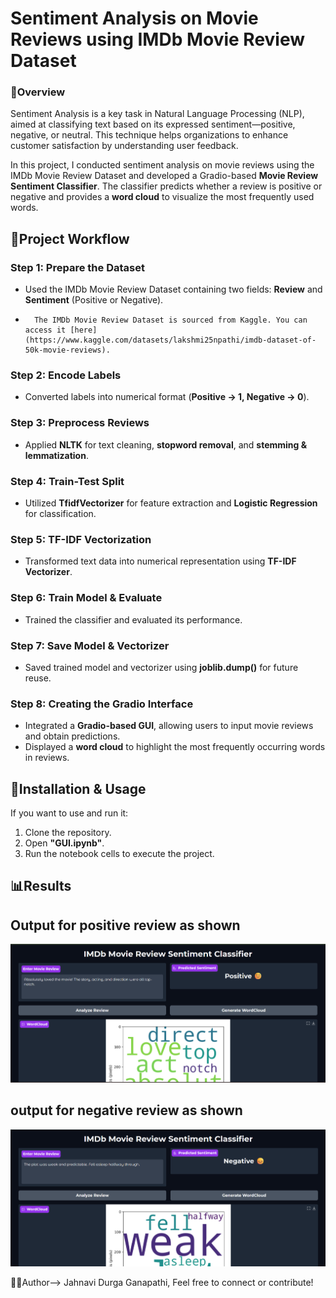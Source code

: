 # Sentiment Analysis on Movie Reviews using IMDb Movie Review Dataset

### 📜Overview 
Sentiment Analysis is a key task in Natural Language Processing (NLP), aimed at classifying text based on its expressed sentiment—positive, negative, or neutral. This technique helps organizations to enhance customer satisfaction by understanding user feedback.

In this project, I conducted sentiment analysis on movie reviews using the IMDb Movie Review Dataset and developed a Gradio-based **Movie Review Sentiment Classifier**. The classifier predicts whether a review is positive or negative and provides a **word cloud** to visualize the most frequently used words.

## 🚀Project Workflow
### Step 1: Prepare the Dataset
- Used the IMDb Movie Review Dataset containing two fields: **Review** and **Sentiment** (Positive or Negative).
-       The IMDb Movie Review Dataset is sourced from Kaggle. You can access it [here](https://www.kaggle.com/datasets/lakshmi25npathi/imdb-dataset-of-50k-movie-reviews).

### Step 2: Encode Labels
- Converted labels into numerical format (**Positive → 1, Negative → 0**).

### Step 3: Preprocess Reviews
- Applied **NLTK** for text cleaning, **stopword removal**, and **stemming & lemmatization**.

### Step 4: Train-Test Split
- Utilized **TfidfVectorizer** for feature extraction and **Logistic Regression** for classification.

### Step 5: TF-IDF Vectorization
- Transformed text data into numerical representation using **TF-IDF Vectorizer**.

### Step 6: Train Model & Evaluate
- Trained the classifier and evaluated its performance.

### Step 7: Save Model & Vectorizer
- Saved trained model and vectorizer using **joblib.dump()** for future reuse.

### Step 8: Creating the Gradio Interface
- Integrated a **Gradio-based GUI**, allowing users to input movie reviews and obtain predictions.
- Displayed a **word cloud** to highlight the most frequently occurring words in reviews.

## 🚀Installation & Usage
If you want to use and run it:
1. Clone the repository.
2. Open **"GUI.ipynb"**.
3. Run the notebook cells to execute the project.

## 📊Results 

## Output for positive review as shown
![image alt](https://github.com/ganapathijahnavi/Sentiment-Analysis-on-Movie-Reviews/blob/dd815ce0fa6812e3cfed305728f79cde5cba5021/output1.png)

## output for negative review as shown
![image alt](https://github.com/ganapathijahnavi/Sentiment-Analysis-on-Movie-Reviews/blob/dd815ce0fa6812e3cfed305728f79cde5cba5021/output2.png)

🙋‍♀️Author--> Jahnavi Durga Ganapathi, Feel free to connect or contribute!
